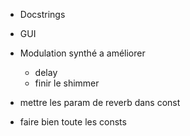 - Docstrings

- GUI

- Modulation synthé a améliorer
  - delay
  - finir le shimmer

- mettre les param de reverb dans const

- faire bien toute les consts
